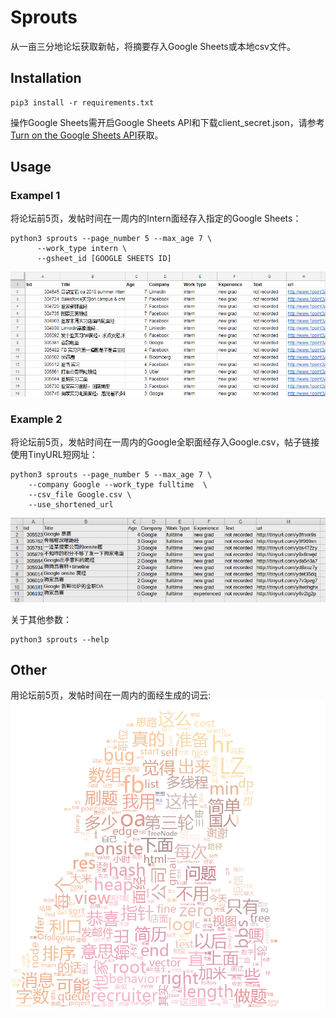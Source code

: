 # Sprouts

从一亩三分地论坛获取新帖，将摘要存入Google Sheets或本地csv文件。

## Installation
``` shell
pip3 install -r requirements.txt
```

操作Google Sheets需开启Google Sheets API和下载client_secret.json，请参考[Turn on the Google Sheets API](https://developers.google.com/sheets/api/quickstart/python)获取。

## Usage

### Exampel 1
将论坛前5页，发帖时间在一周内的Intern面经存入指定的Google Sheets：
``` shell
python3 sprouts --page_number 5 --max_age 7 \
      --work_type intern \
      --gsheet_id [GOOGLE SHEETS ID]
```
![1](images/1.png)

### Example 2
将论坛前5页，发帖时间在一周内的Google全职面经存入Google.csv，帖子链接使用TinyURL短网址：

``` shell
python3 sprouts --page_number 5 --max_age 7 \
    --company Google --work_type fulltime  \
    --csv_file Google.csv \
    --use_shortened_url
```
![2](images/2.png)

关于其他参数：
```
python3 sprouts --help
```

## Other
用论坛前5页，发帖时间在一周内的面经生成的词云:  
![word_cloud](images/word_cloud.png)
